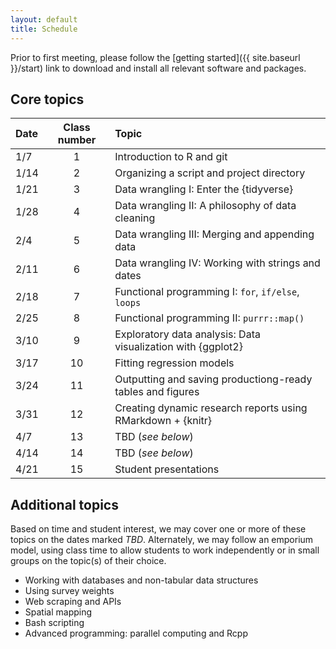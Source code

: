```yaml
---
layout: default
title: Schedule
---
```


Prior to first meeting, please follow the [getting
started]({{ site.baseurl }}/start) link to download and install
all relevant software and packages.

## Core topics

|Date|Class number|Topic|  
|:---|:----------:|:----|  
|1/7|1|Introduction to R and git|  
|1/14|2|Organizing a script and project directory|  
|1/21|3|Data wrangling I: Enter the {tidyverse}|  
|1/28|4|Data wrangling II: A philosophy of data cleaning|  
|2/4|5|Data wrangling III: Merging and appending data|  
|2/11|6|Data wrangling IV: Working with strings and dates|  
|2/18|7|Functional programming I: `for`, `if/else`, `loops`|  
|2/25|8|Functional programming II: `purrr::map()`|  
|3/10|9|Exploratory data analysis: Data visualization with {ggplot2}|  
|3/17|10|Fitting regression models|  
|3/24|11|Outputting and saving productiong-ready tables and figures|  
|3/31|12|Creating dynamic research reports using RMarkdown + {knitr}
|4/7|13|TBD (_see below_)|  
|4/14|14|TBD (_see below_)|  
|4/21|15|Student presentations|  

## Additional topics

Based on time and student interest, we may cover one or more of these
topics on the dates marked _TBD_. Alternately, we may follow an
emporium model, using class time to allow students to work
independently or in small groups on the topic(s) of their choice.

- Working with databases and non-tabular data structures
- Using survey weights
- Web scraping and APIs
- Spatial mapping
- Bash scripting
- Advanced programming: parallel computing and Rcpp


